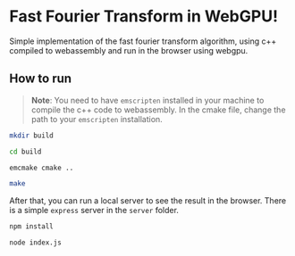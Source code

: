 # Fast Fourier Transform in WebGPU!

Simple implementation of the fast fourier transform algorithm, using c++ compiled to webassembly and run in the browser using webgpu.

## How to run

> **Note**: You need to have `emscripten` installed in your machine to compile the c++ code to webassembly. In the cmake file, change the path to your `emscripten` installation.

```bash
mkdir build

cd build

emcmake cmake ..

make
```

After that, you can run a local server to see the result in the browser. There is a simple `express` server in the `server` folder.

```bash
npm install

node index.js
```
